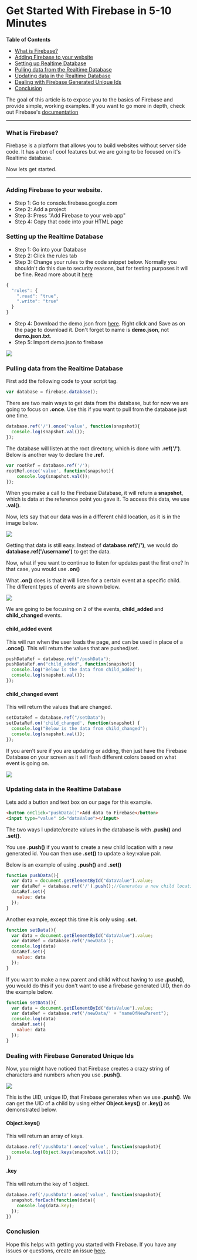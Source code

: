 # Get Started With Firebase in 5-10 Minutes

**Table of Contents**

- [What is Firebase?](#what-is-firebase)
- [Adding Firebase to your website](#adding-firebase-to-your-website)
- [Setting up Realtime Database](#setting-up-realtime-database)
- [Pulling data from the Realtime Database](#pulling-data-from-the-realtime-database)
- [Updating data in the Realtime Database](#updating-data-in-the-realtime-database)
- [Dealing with Firebase Generated Unique Ids](#dealing-with-firebase-generated-unique-ids)
- [Conclusion](#conclusion)

The goal of this article is to expose you to the basics of Firebase and provide simple, working examples. If you want to go more in depth, check out Firebase's [documentation](https://firebase.google.com/docs/reference/js/firebase.database)

----

### What is Firebase?
Firebase is a platform that allows you to build websites without server side code. It has a ton of cool features but we are going to be focused on it's Realtime database.

Now lets get started.

---

### Adding Firebase to your website.

- Step 1: Go to console.firebase.google.com
- Step 2: Add a project
- Step 3: Press "Add Firebase to your web app"
- Step 4: Copy that code into your HTML page

### Setting up the Realtime Database

- Step 1: Go into your Database
- Step 2: Click the rules tab
- Step 3: Change your rules to the code snippet below. Normally you shouldn't do this due to security reasons, but for testing purposes it will be fine. Read more about it [here](https://firebase.google.com/docs/database/security/securing-data)
```javascript
{
  "rules": {
    ".read": "true",
    ".write": "true"
  }
}
```
- Step 4: Download the demo.json from [here](https://raw.githubusercontent.com/JSneak/jsneak.github.io/master/blog/firebase-tutorial/demo.json). Right click and Save as on the page to download it. Don't forget to name is **demo.json**, not **demo.json.txt**.
- Step 5: Import demo.json to firebase

![](img/import.PNG)

### Pulling data from the Realtime Database

First add the following code to your script tag.
```javascript
var database = firebase.database();
```
There are two main ways to get data from the database, but for now we are going to focus on **.once**. Use this if you want to pull from the database just one time. 
```javascript
database.ref('/').once('value', function(snapshot){
  console.log(snapshot.val());
});
```
The database will listen at the root directory, which is done with **.ref('/')**. Below is another way to declare the **.ref**.
```javascript
var rootRef = database.ref('/');
rootRef.once('value', function(snapshot){
    console.log(snapshot.val());
});
```
When you make a call to the Firebase Database, it will return a **snapshot**, which is data at the reference point you gave it. To access this data, we use **.val()**.

Now, lets say that our data was in a different child location, as it is in the image below.

![](img/image1.PNG)

Getting that data is still easy. Instead of **database.ref('/')**, we would do **database.ref('/username')** to get the data.

Now, what if you want to continue to listen for updates past the first one? In that case, you would use **.on()**

What **.on()** does is that it will listen for a certain event at a specific child. The different types of events are shown below.

![](img/image3.PNG)

We are going to be focusing on 2 of the events, **child_added** and **child_changed** events. 

#### child_added event

This will run when the user loads the page, and can be used in place of a **.once()**. This will return the values that are pushed/set.

```javascript
pushDataRef = database.ref("/pushData");
pushDataRef.on("child_added", function(snapshot){
  console.log("Below is the data from child_added");
  console.log(snapshot.val());
});
```

#### child_changed event

This will return the values that are changed.

```javascript
setDataRef = database.ref("/setData");
setDataRef.on('child_changed', function(snapshot) {
  console.log("Below is the data from child_changed");
  console.log(snapshot.val());
});
```

If you aren't sure if you are updating or adding, then just have the Firebase Database on your screen as it will flash different colors based on what event is going on.

![](img/live.gif)

### Updating data in the Realtime Database

Lets add a button and text box on our page for this example.
```html
<button onClick="pushData()">Add data to Firebase</button>
<input type="value" id="dataValue"></input>
```
The two ways I update/create values in the database is with **.push()** and **.set()**.

You use **.push()** if you want to create a new child location with a new generated id. You can then use **.set()** to update a key:value pair.

Below is an example of using **.push()** and **.set()**
```javascript
function pushData(){
  var data = document.getElementById("dataValue").value;
  var dataRef = database.ref('/').push();//Generates a new child location with a randomly generated id.
  dataRef.set({
    value: data
  });
}
```
Another example, except this time it is only using **.set**.
```javascript
function setData(){
  var data = document.getElementById("dataValue").value;
  var dataRef = database.ref('/newData');
  console.log(data)
  dataRef.set({
    value: data
  });
}
```
If you want to make a new parent and child without having to use **.push()**, you would do this if you don't want to use a firebase generated UID, then do the example below.
```javascript
function setData(){
  var data = document.getElementById("dataValue").value;
  var dataRef = database.ref('/newData/' + "nameOfNewParent");
  console.log(data)
  dataRef.set({
    value: data
  });
}
```

### Dealing with Firebase Generated Unique Ids
Now, you might have noticed that Firebase creates a crazy string of characters and numbers when you use **.push()**.

![](img/image2.PNG)

This is the UID, unique ID, that Firebase generates when we use **.push()**. We can get the UID of a child by using either **Object.keys()** or **.key()** as demonstrated below.

#### Object.keys()
This will return an array of keys.
```javascript
database.ref('/pushData').once('value', function(snapshot){
  console.log(Object.keys(snapshot.val()));
})
```
#### .key
This will return the key of 1 object.
```javascript
database.ref('/pushData').once('value', function(snapshot){
  snapshot.forEach(function(data){
    console.log(data.key);
  });
})
```

### Conclusion

Hope this helps with getting you started with Firebase. If you have any issues or questions, create an issue [here](https://github.com/JSneak/jsneak.github.io/issues).
